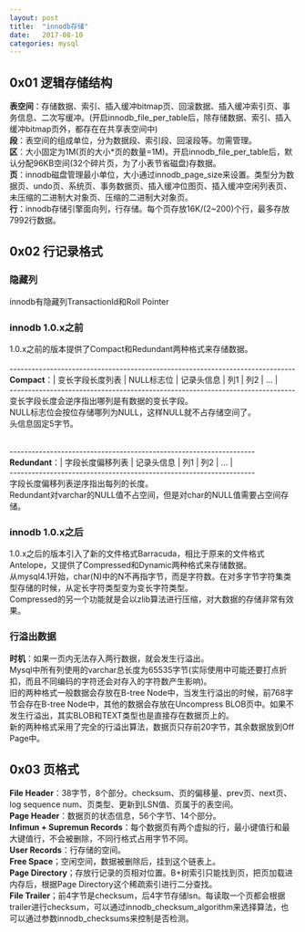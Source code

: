```yaml
---
layout: post
title:  "innodb存储"
date:   2017-08-10
categories: mysql
---
```


## 0x01 逻辑存储结构

__表空间__：存储数据、索引、插入缓冲bitmap页、回滚数据、插入缓冲索引页、事务信息、二次写缓冲。(开启innodb_file_per_table后，除存储数据、索引、插入缓冲bitmap页外，都存在在共享表空间中)<br>
__段__：表空间的组成单位，分为数据段、索引段、回滚段等。勿需管理。<br>
__区__：大小固定为1M(页的大小*页的数量=1M)。开启innodb_file_per_table后，默认分配96KB空间(32个碎片页，为了小表节省磁盘)存数据。<br>
__页__：innodb磁盘管理最小单位，大小通过innodb_page_size来设置。类型分为数据页、undo页、系统页、事务数据页、插入缓冲位图页、插入缓冲空闲列表页、未压缩的二进制大对象页、压缩的二进制大对象页。<br>
__行__：innodb存储引擎面向列，行存储。每个页存放16K/(2~200)个行，最多存放7992行数据。<br>

## 0x02 行记录格式

### 隐藏列
innodb有隐藏列TransactionId和Roll Pointer

### innodb 1.0.x之前
1.0.x之前的版本提供了Compact和Redundant两种格式来存储数据。<br><br>
------------------------------------------------------------------------------<br>
__Compact__：| 变长字段长度列表 | NULL标志位 | 记录头信息 | 列1 | 列2  | ... |<br>
------------------------------------------------------------------------------<br>
变长字段长度会逆序指出哪列是有数据的变长字段。<br>
NULL标志位会按位存储哪列为NULL，这样NULL就不占存储空间了。<br>
头信息固定5字节。<br><br>

-------------------------------------------------------------------<br>
__Redundant__：| 字段长度偏移列表 | 记录头信息 | 列1 | 列2  | ... |<br>
-------------------------------------------------------------------<br>
字段长度偏移列表逆序指出每列的长度。<br>
Redundant对varchar的NULL值不占空间，但是对char的NULL值需要占空间存储。<br>

### innodb 1.0.x之后
1.0.x之后的版本引入了新的文件格式Barracuda，相比于原来的文件格式Antelope，又提供了Compressed和Dynamic两种格式来存储数据。<br>
从mysql4.1开始，char(N)中的N不再指字节，而是字符数。在对多字节字符集类型存储的时候，从定长字符类型变为变长字符类型。<br>
Compressed的另一个功能就是会以zlib算法进行压缩，对大数据的存储非常有效果。<br>

### 行溢出数据
__时机__：如果一页内无法存入两行数据，就会发生行溢出。<br>
Mysql中所有列使用的varchar总长度为65535字节(实际使用中可能还要打点折扣，而且不同编码的字符还会对存入的字符数产生影响)。<br>
旧的两种格式一般数据会存放在B-tree Node中，当发生行溢出的时候，前768字节会存在B-tree Node中，其他的数据会存放在Uncompress BLOB页中。如果不发生行溢出，其实BLOB和TEXT类型也是直接存在数据页上的。<br>
新的两种格式采用了完全的行溢出算法，数据页只存前20字节，其余数据放到Off Page中。

## 0x03 页格式

__File Header__：38字节，8个部分。checksum、页的偏移量、prev页、next页、log sequence num、页类型、更新到LSN值、页属于的表空间。<br>
__Page Header__：数据页的状态信息，56个字节、14个部分。<br>
__Infimun + Supremun Records__：每个数据页有两个虚拟的行，最小键值行和最大键值行，不会被删除，不同行格式占用字节不同。<br>
__User Records__：行存储的空间。<br>
__Free Space__；空闲空间，数据被删除后，挂到这个链表上。<br>
__Page Directory__；存放行记录的页相对位置。B+树索引只能找到页，把页加载进内存后，根据Page Directory这个稀疏索引进行二分查找。<br>
__File Trailer__；前4字节是checksum，后4字节存储lsn。每读取一个页都会根据trailer进行checksum，可以通过innodb_checksum_algorithm来选择算法，也可以通过参数innodb_checksums来控制是否检测。<br>